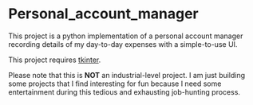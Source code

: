 # Personal_account_manager

This project is a python implementation of a personal account manager recording details of my day-to-day expenses with a simple-to-use UI.

This project requires [tkinter](https://docs.python.org/3/library/tk.html).

Please note that this is **NOT** an industrial-level project. I am just building some projects that I find interesting for fun because I need some entertainment during this tedious and exhausting job-hunting process.


